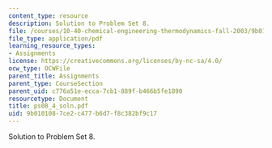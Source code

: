```yaml
---
content_type: resource
description: Solution to Problem Set 8.
file: /courses/10-40-chemical-engineering-thermodynamics-fall-2003/9b0101087ce2c477b6d7f8c382bf9c17_ps08_4_soln.pdf
file_type: application/pdf
learning_resource_types:
- Assignments
license: https://creativecommons.org/licenses/by-nc-sa/4.0/
ocw_type: OCWFile
parent_title: Assignments
parent_type: CourseSection
parent_uid: c776a51e-ecca-7cb1-889f-b466b5fe1890
resourcetype: Document
title: ps08_4_soln.pdf
uid: 9b010108-7ce2-c477-b6d7-f8c382bf9c17
---
```

Solution to Problem Set 8.